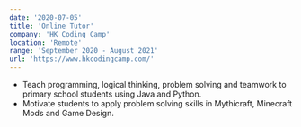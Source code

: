 ```yaml
---
date: '2020-07-05'
title: 'Online Tutor'
company: 'HK Coding Camp'
location: 'Remote'
range: 'September 2020 - August 2021'
url: 'https://www.hkcodingcamp.com/'
---
```


- Teach programming, logical thinking, problem solving and teamwork to primary school students using Java and Python.
- Motivate students to apply problem solving skills in Mythicraft, Minecraft Mods and Game Design.

